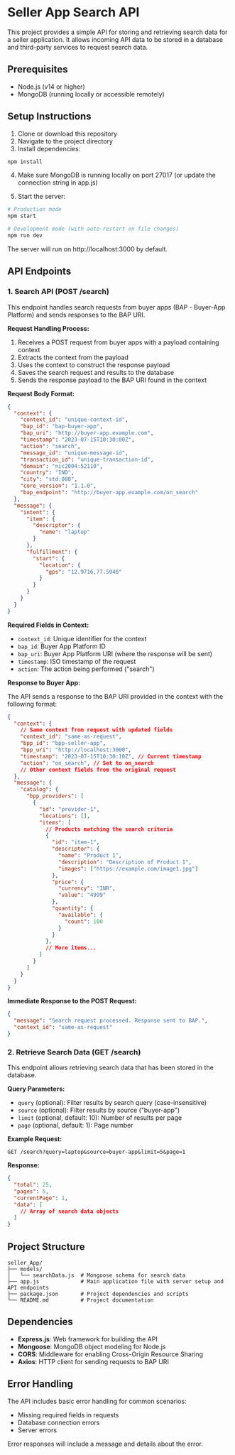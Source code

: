 # Seller App Search API

This project provides a simple API for storing and retrieving search data for a seller application. It allows incoming API data to be stored in a database and third-party services to request search data.

## Prerequisites

- Node.js (v14 or higher)
- MongoDB (running locally or accessible remotely)

## Setup Instructions

1. Clone or download this repository
2. Navigate to the project directory
3. Install dependencies:

```bash
npm install
```

4. Make sure MongoDB is running locally on port 27017 (or update the connection string in app.js)

5. Start the server:

```bash
# Production mode
npm start

# Development mode (with auto-restart on file changes)
npm run dev
```

The server will run on http://localhost:3000 by default.

## API Endpoints

### 1. Search API (POST /search)

This endpoint handles search requests from buyer apps (BAP - Buyer-App Platform) and sends responses to the BAP URI.

**Request Handling Process:**
1. Receives a POST request from buyer apps with a payload containing context
2. Extracts the context from the payload
3. Uses the context to construct the response payload
4. Saves the search request and results to the database
5. Sends the response payload to the BAP URI found in the context

**Request Body Format:**

```json
{
  "context": {
    "context_id": "unique-context-id",
    "bap_id": "bap-buyer-app",
    "bap_uri": "http://buyer-app.example.com",
    "timestamp": "2023-07-15T10:30:00Z",
    "action": "search",
    "message_id": "unique-message-id",
    "transaction_id": "unique-transaction-id",
    "domain": "nic2004:52110",
    "country": "IND",
    "city": "std:080",
    "core_version": "1.1.0",
    "bap_endpoint": "http://buyer-app.example.com/on_search"
  },
  "message": {
    "intent": {
      "item": {
        "descriptor": {
          "name": "laptop"
        }
      },
      "fulfillment": {
        "start": {
          "location": {
            "gps": "12.9716,77.5946"
          }
        }
      }
    }
  }
}
```

**Required Fields in Context:**
- `context_id`: Unique identifier for the context
- `bap_id`: Buyer App Platform ID
- `bap_uri`: Buyer App Platform URI (where the response will be sent)
- `timestamp`: ISO timestamp of the request
- `action`: The action being performed ("search")

**Response to Buyer App:**

The API sends a response to the BAP URI provided in the context with the following format:

```json
{
  "context": {
    // Same context from request with updated fields
    "context_id": "same-as-request",
    "bpp_id": "bpp-seller-app",
    "bpp_uri": "http://localhost:3000",
    "timestamp": "2023-07-15T10:30:10Z", // Current timestamp
    "action": "on_search", // Set to on_search
    // Other context fields from the original request
  },
  "message": {
    "catalog": {
      "bpp_providers": [
        {
          "id": "provider-1",
          "locations": [],
          "items": [
            // Products matching the search criteria
            {
              "id": "item-1",
              "descriptor": {
                "name": "Product 1",
                "description": "Description of Product 1",
                "images": ["https://example.com/image1.jpg"]
              },
              "price": {
                "currency": "INR",
                "value": "4999"
              },
              "quantity": {
                "available": {
                  "count": 100
                }
              }
            },
            // More items...
          ]
        }
      ]
    }
  }
}
```

**Immediate Response to the POST Request:**

```json
{
  "message": "Search request processed. Response sent to BAP.",
  "context_id": "same-as-request"
}
```

### 2. Retrieve Search Data (GET /search)

This endpoint allows retrieving search data that has been stored in the database.

**Query Parameters:**
- `query` (optional): Filter results by search query (case-insensitive)
- `source` (optional): Filter results by source ("buyer-app")
- `limit` (optional, default: 10): Number of results per page
- `page` (optional, default: 1): Page number

**Example Request:**

```
GET /search?query=laptop&source=buyer-app&limit=5&page=1
```

**Response:**

```json
{
  "total": 25,
  "pages": 5,
  "currentPage": 1,
  "data": [
    // Array of search data objects
  ]
}
```

## Project Structure

```
seller_App/
├── models/
│   └── searchData.js  # Mongoose schema for search data
├── app.js             # Main application file with server setup and API endpoints
├── package.json       # Project dependencies and scripts
└── README.md          # Project documentation
```

## Dependencies

- **Express.js**: Web framework for building the API
- **Mongoose**: MongoDB object modeling for Node.js
- **CORS**: Middleware for enabling Cross-Origin Resource Sharing
- **Axios**: HTTP client for sending requests to BAP URI

## Error Handling

The API includes basic error handling for common scenarios:
- Missing required fields in requests
- Database connection errors
- Server errors

Error responses will include a message and details about the error.